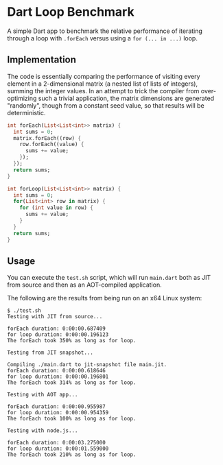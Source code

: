 # Dart Loop Benchmark

A simple Dart app to benchmark the relative performance of iterating through a
loop with `.forEach` versus using a `for (... in ...)` loop.

## Implementation

The code is essentially comparing the performance of visiting every element in a
2-dimensional matrix (a nested list of lists of integers), summing the integer
values. In an attempt to trick the compiler from over-optimizing such a trivial
application, the matrix dimensions are generated "randomly", though from a
constant seed value, so that results will be deterministic.

```dart
int forEach(List<List<int>> matrix) {
  int sums = 0;
  matrix.forEach((row) {
    row.forEach((value) {
      sums += value;
    });
  });
  return sums;
}

int forLoop(List<List<int>> matrix) {
  int sums = 0;
  for(List<int> row in matrix) {
    for (int value in row) {
      sums += value;
    }
  }
  return sums;
}
```

## Usage

You can execute the `test.sh` script, which will run `main.dart` both as JIT
from source and then as an AOT-compiled application.

The following are the results from being run on an x64 Linux system:

```
$ ./test.sh
Testing with JIT from source...

forEach duration: 0:00:00.687409
for loop duration: 0:00:00.196123
The forEach took 350% as long as for loop.

Testing from JIT snapshot...

Compiling ./main.dart to jit-snapshot file main.jit.
forEach duration: 0:00:00.618646
for loop duration: 0:00:00.196801
The forEach took 314% as long as for loop.

Testing with AOT app...

forEach duration: 0:00:00.955987
for loop duration: 0:00:00.954359
The forEach took 100% as long as for loop.

Testing with node.js...

forEach duration: 0:00:03.275000
for loop duration: 0:00:01.559000
The forEach took 210% as long as for loop.
```
